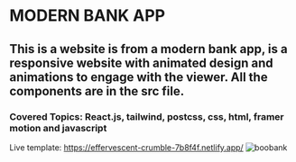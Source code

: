 # MODERN BANK APP
## This is a  website is from a modern bank app, is a responsive website with animated design and animations to engage with the viewer. All the components are in the src file.
### Covered Topics: React.js, tailwind, postcss, css, html, framer motion and javascript
Live template: https://effervescent-crumble-7b8f4f.netlify.app/
![boobank](https://user-images.githubusercontent.com/103978285/216803695-0583d0ad-e1ef-4120-a8a9-1841b5e366f3.png)

